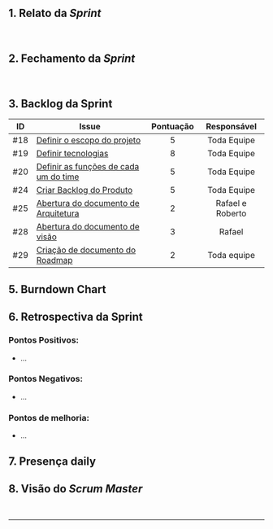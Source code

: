 
## 1. Relato da _Sprint_

<p align="justify">&emsp;&emsp; 
</p>


## 2. Fechamento da _Sprint_
<p align="justify">&emsp;&emsp; 
</p>

## 3. Backlog da Sprint
<!-- Exemplo -->
| ID | Issue | Pontuação | Responsável|
|:--:| ------- | :----: | :----: |
| #18 | [Definir o escopo do projeto](https://github.com/fga-eps-mds/2020.2-Anunbis/issues/18) |5|Toda Equipe|
| #19 | [Definir tecnologias](https://github.com/fga-eps-mds/2020.2-Anunbis/issues/19)|8| Toda Equipe|
| #20 | [Definir as funções de cada um do time](https://github.com/fga-eps-mds/2020.2-Anunbis/issues/20) |5| Toda Equipe |
| #24 | [Criar Backlog do Produto](https://github.com/fga-eps-mds/2020.2-Anunbis/issues/24) | 5| Toda Equipe|
| #25 | [Abertura do documento de Arquitetura](https://github.com/fga-eps-mds/2020.2-Anunbis/issues/25) | 2| Rafael e Roberto|
| #28 | [Abertura do documento de visão](https://github.com/fga-eps-mds/2020.2-Anunbis/issues/28) |3| Rafael|
| #29 | [Criação de documento do Roadmap](https://github.com/fga-eps-mds/2020.2-Anunbis/issues/29) | 2| Toda equipe|

## 5. Burndown Chart
<!-- Imagem do Burndown Chart retirada do ZenHub-->

## 6. Retrospectiva da Sprint
### **Pontos Positivos:**
* ...

### **Pontos Negativos:**
* ...

### **Pontos de melhoria:**
* ...

## 7. Presença daily
<!-- Imagem das presenças nas dailys -->

## 8. Visão do _Scrum Master_

<p align="justify">&emsp;&emsp;
<!-- Descrição do Scrum Master -->
</p>

<!-- A cada 2 semanas postar o quadro de conhecimento da equipe>
## Quadro de Conhecimento
Imagem com a atualização do Quadro de conhecimento
-->

------------